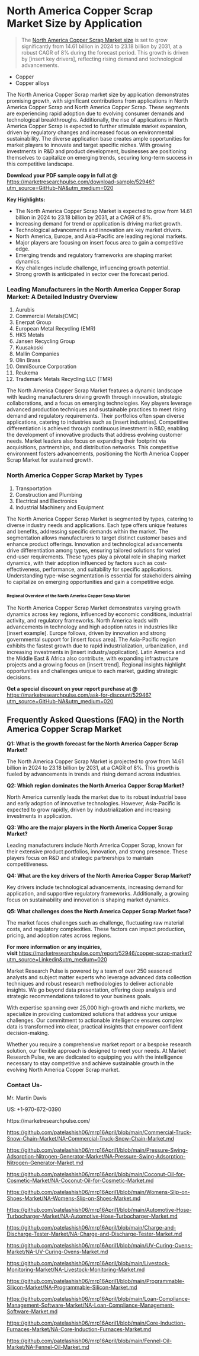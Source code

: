 <h1>North America Copper Scrap Market&nbsp;Size by Application</h1><blockquote><p>The <a href="https://marketresearchpulse.com/download-sample/52946?utm_source=GitHub-NA&amp;utm_medium=020">North America Copper Scrap Market size</a> is set to grow significantly from 14.61 billion in 2024 to 23.18 billion by 2031, at a robust CAGR of 8% during the forecast period. This growth is driven by [insert key drivers], reflecting rising demand and technological advancements.</p></blockquote><ul><li>Copper <li> Copper alloys</li></ul><p>The North America Copper Scrap market size by application demonstrates promising growth, with significant contributions from applications in North America Copper Scrap and North America Copper Scrap. These segments are experiencing rapid adoption due to evolving consumer demands and technological breakthroughs. Additionally, the rise of applications in North America Copper Scrap is expected to further stimulate market expansion, driven by regulatory changes and increased focus on environmental sustainability. The diverse application base creates ample opportunities for market players to innovate and target specific niches. With growing investments in R&D and product development, businesses are positioning themselves to capitalize on emerging trends, securing long-term success in this competitive landscape.</p><p><strong>Download your PDF sample copy in full at @ </strong><a href="https://marketresearchpulse.com/download-sample/52946?utm_source=GitHub-NA&amp;utm_medium=020">https://marketresearchpulse.com/download-sample/52946?utm_source=GitHub-NA&amp;utm_medium=020</a></p><p><strong>Key Highlights: </strong></p><ul><li>The North America Copper Scrap Market is expected to grow from 14.61 billion in 2024 to 23.18 billion by 2031, at a CAGR of 8%.</li><li>Increasing demand for trend or application is driving market growth.</li><li>Technological advancements and innovation are key market drivers.</li><li>North America, Europe, and Asia-Pacific are leading regional markets.</li><li>Major players are focusing on insert focus area to gain a competitive edge.</li><li>Emerging trends and regulatory frameworks are shaping market dynamics.</li><li>Key challenges include challenge, influencing growth potential.</li><li>Strong growth is anticipated in sector over the forecast period.</li></ul><h3>Leading Manufacturers in the North America Copper Scrap Market: A Detailed Industry Overview</h3><ol><li>Aurubis</li><li>Commercial Metals(CMC)</li><li>Enerpat Group</li><li>European Metal Recycling (EMR)</li><li>HKS Metals</li><li>Jansen Recycling Group</li><li>Kuusakoski</li><li>Mallin Companies</li><li>Olin Brass</li><li>OmniSource Corporation</li><li>Reukema</li><li>Trademark Metals Recycling LLC (TMR)</li></ol><div class="flex max-w-full flex-col flex-grow"><div class="min-h-8 text-message flex w-full flex-col items-end gap-2 whitespace-normal break-words [.text-message+&amp;]:mt-5" dir="auto" data-message-author-role="assistant" data-message-id="fd8432e4-4910-450d-b182-61b7bfb0a01f" data-message-model-slug="gpt-4o"><div class="flex w-full flex-col gap-1 empty:hidden first:pt-[3px]"><div class="markdown prose w-full break-words dark:prose-invert light"><p>The North America Copper Scrap Market features a dynamic landscape with leading manufacturers driving growth through innovation, strategic collaborations, and a focus on emerging technologies. Key players leverage advanced production techniques and sustainable practices to meet rising demand and regulatory requirements. Their portfolios often span diverse applications, catering to industries such as [insert industries]. Competitive differentiation is achieved through continuous investment in R&amp;D, enabling the development of innovative products that address evolving customer needs. Market leaders also focus on expanding their footprint via acquisitions, partnerships, and distribution networks. This competitive environment fosters advancements, positioning the North America Copper Scrap Market for sustained growth.</p></div></div></div></div><h3>North America Copper Scrap Market by Types</h3><ol><li>Transportation <li> Construction and Plumbing <li> Electrical and Electronics <li> Industrial Machinery and Equipment</li></ol><div class="flex max-w-full flex-col flex-grow"><div class="min-h-8 text-message flex w-full flex-col items-end gap-2 whitespace-normal break-words [.text-message+&amp;]:mt-5" dir="auto" data-message-author-role="assistant" data-message-id="084470be-0bb7-4664-bddf-5156b4f41249" data-message-model-slug="gpt-4o-mini"><div class="flex w-full flex-col gap-1 empty:hidden first:pt-[3px]"><div class="markdown prose w-full break-words dark:prose-invert light"><p>The North America Copper Scrap Market is segmented by types, catering to diverse industry needs and applications. Each type offers unique features and benefits, addressing specific demands within the market. The segmentation allows manufacturers to target distinct customer bases and enhance product offerings. Innovation and technological advancements drive differentiation among types, ensuring tailored solutions for varied end-user requirements. These types play a pivotal role in shaping market dynamics, with their adoption influenced by factors such as cost-effectiveness, performance, and suitability for specific applications. Understanding type-wise segmentation is essential for stakeholders aiming to capitalize on emerging opportunities and gain a competitive edge.</p></div></div></div></div><h3><span style="font-size: 11px;">Regional Overview of the North America Copper Scrap Market</span></h3><div class="flex max-w-full flex-col flex-grow"><div class="min-h-8 text-message flex w-full flex-col items-end gap-2 whitespace-normal break-words [.text-message+&amp;]:mt-5" dir="auto" data-message-author-role="assistant" data-message-id="e9038762-ce64-4e30-91c9-9bd413514231" data-message-model-slug="gpt-4o-mini"><div class="flex w-full flex-col gap-1 empty:hidden first:pt-[3px]"><div class="markdown prose w-full break-words dark:prose-invert light"><p>The North America Copper Scrap Market demonstrates varying growth dynamics across key regions, influenced by economic conditions, industrial activity, and regulatory frameworks. North America leads with advancements in technology and high adoption rates in industries like [insert example]. Europe follows, driven by innovation and strong governmental support for [insert focus area]. The Asia-Pacific region exhibits the fastest growth due to rapid industrialization, urbanization, and increasing investments in [insert industry/application]. Latin America and the Middle East &amp; Africa also contribute, with expanding infrastructure projects and a growing focus on [insert trend]. Regional insights highlight opportunities and challenges unique to each market, guiding strategic decisions.</p></div></div></div></div><p><strong>Get a special discount on your report purchase at @ </strong><a href="https://marketresearchpulse.com/ask-for-discount/52946?utm_source=GitHub-NA&amp;utm_medium=020">https://marketresearchpulse.com/ask-for-discount/52946?utm_source=GitHub-NA&amp;utm_medium=020</a></p><h2>Frequently Asked Questions (FAQ) in the North America Copper Scrap Market</h2><p><strong>Q1: What is the growth forecast for the North America Copper Scrap Market?</strong></p><p>The North America Copper Scrap Market is projected to grow from 14.61 billion in 2024 to 23.18 billion by 2031, at a CAGR of 8%. This growth is fueled by advancements in trends and rising demand across industries.</p><p><strong>Q2: Which region dominates the North America Copper Scrap Market?</strong></p><p>North America currently leads the market due to its robust industrial base and early adoption of innovative technologies. However, Asia-Pacific is expected to grow rapidly, driven by industrialization and increasing investments in application.</p><p><strong>Q3: Who are the major players in the North America Copper Scrap Market?</strong></p><p>Leading manufacturers include North America Copper Scrap, known for their extensive product portfolios, innovation, and strong presence. These players focus on R&amp;D and strategic partnerships to maintain competitiveness.</p><p><strong>Q4: What are the key drivers of the North America Copper Scrap Market?</strong></p><p>Key drivers include technological advancements, increasing demand for application, and supportive regulatory frameworks. Additionally, a growing focus on sustainability and innovation is shaping market dynamics.</p><p><strong>Q5: What challenges does the North America Copper Scrap Market face?</strong></p><p>The market faces challenges such as challenge, fluctuating raw material costs, and regulatory complexities. These factors can impact production, pricing, and adoption rates across regions.</p><p><strong>For more information or any inquiries, visit&nbsp;</strong><a href="https://marketresearchpulse.com/report/52946/copper-scrap-market?utm_source=Linkedin&utm_medium=020">https://marketresearchpulse.com/report/52946/copper-scrap-market?utm_source=Linkedin&utm_medium=020</a></p><p>Market Research Pulse is powered by a team of over 250 seasoned analysts and subject matter experts who leverage advanced data collection techniques and robust research methodologies to deliver actionable insights. We go beyond data presentation, offering deep analysis and strategic recommendations tailored to your business goals.</p><p>With expertise spanning over 25,000 high-growth and niche markets, we specialize in providing customized solutions that address your unique challenges. Our commitment to actionable intelligence ensures complex data is transformed into clear, practical insights that empower confident decision-making.</p><p>Whether you require a comprehensive market report or a bespoke research solution, our flexible approach is designed to meet your needs. At Market Research Pulse, we are dedicated to equipping you with the intelligence necessary to stay competitive and achieve sustainable growth in the evolving North America Copper Scrap market.</p><h3><strong>Contact Us-</strong></h3><p>Mr. Martin Davis</p><p>US: +1-970-672-0390</p><p>https://marketresearchpulse.com/</p><p><a href="https://github.com/patelashish06/mrp16April/blob/main/Commercial-Truck-Snow-Chain-Market/NA-Commercial-Truck-Snow-Chain-Market.md">https://github.com/patelashish06/mrp16April/blob/main/Commercial-Truck-Snow-Chain-Market/NA-Commercial-Truck-Snow-Chain-Market.md</a></p><p><a href="https://github.com/patelashish06/mrp16April1/blob/main/Pressure-Swing-Adsorption-Nitrogen-Generator-Market/NA-Pressure-Swing-Adsorption-Nitrogen-Generator-Market.md">https://github.com/patelashish06/mrp16April1/blob/main/Pressure-Swing-Adsorption-Nitrogen-Generator-Market/NA-Pressure-Swing-Adsorption-Nitrogen-Generator-Market.md</a></p><p><a href="https://github.com/patelashish06/mrp16April/blob/main/Coconut-Oil-for-Cosmetic-Market/NA-Coconut-Oil-for-Cosmetic-Market.md">https://github.com/patelashish06/mrp16April/blob/main/Coconut-Oil-for-Cosmetic-Market/NA-Coconut-Oil-for-Cosmetic-Market.md</a></p><p><a href="https://github.com/patelashish06/mrp16April1/blob/main/Womens-Slip-on-Shoes-Market/NA-Womens-Slip-on-Shoes-Market.md">https://github.com/patelashish06/mrp16April1/blob/main/Womens-Slip-on-Shoes-Market/NA-Womens-Slip-on-Shoes-Market.md</a></p><p><a href="https://github.com/patelashish06/mrp16April1/blob/main/Automotive-Hose-Turbocharger-Market/NA-Automotive-Hose-Turbocharger-Market.md">https://github.com/patelashish06/mrp16April1/blob/main/Automotive-Hose-Turbocharger-Market/NA-Automotive-Hose-Turbocharger-Market.md</a></p><p><a href="https://github.com/patelashish06/mrp16April/blob/main/Charge-and-Discharge-Tester-Market/NA-Charge-and-Discharge-Tester-Market.md">https://github.com/patelashish06/mrp16April/blob/main/Charge-and-Discharge-Tester-Market/NA-Charge-and-Discharge-Tester-Market.md</a></p><p><a href="https://github.com/patelashish06/mrp16April1/blob/main/UV-Curing-Ovens-Market/NA-UV-Curing-Ovens-Market.md">https://github.com/patelashish06/mrp16April1/blob/main/UV-Curing-Ovens-Market/NA-UV-Curing-Ovens-Market.md</a></p><p><a href="https://github.com/patelashish06/mrp16April/blob/main/Livestock-Monitoring-Market/NA-Livestock-Monitoring-Market.md">https://github.com/patelashish06/mrp16April/blob/main/Livestock-Monitoring-Market/NA-Livestock-Monitoring-Market.md</a></p><p><a href="https://github.com/patelashish06/mrp16April1/blob/main/Programmable-Silicon-Market/NA-Programmable-Silicon-Market.md">https://github.com/patelashish06/mrp16April1/blob/main/Programmable-Silicon-Market/NA-Programmable-Silicon-Market.md</a></p><p><a href="https://github.com/patelashish06/mrp16April/blob/main/Loan-Compliance-Management-Software-Market/NA-Loan-Compliance-Management-Software-Market.md">https://github.com/patelashish06/mrp16April/blob/main/Loan-Compliance-Management-Software-Market/NA-Loan-Compliance-Management-Software-Market.md</a></p><p><a href="https://github.com/patelashish06/mrp16April1/blob/main/Core-Induction-Furnaces-Market/NA-Core-Induction-Furnaces-Market.md">https://github.com/patelashish06/mrp16April1/blob/main/Core-Induction-Furnaces-Market/NA-Core-Induction-Furnaces-Market.md</a></p><p><a href="https://github.com/patelashish06/mrp16April/blob/main/Fennel-Oil-Market/NA-Fennel-Oil-Market.md">https://github.com/patelashish06/mrp16April/blob/main/Fennel-Oil-Market/NA-Fennel-Oil-Market.md</a></p>